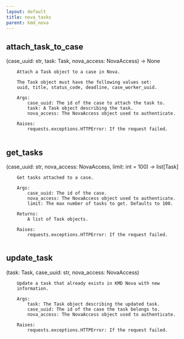```yaml
---
layout: default
title: nova_tasks
parent: kmd_nova
---
```


## attach_task_to_case
(case_uuid: str, task: Task, nova_access: NovaAccess) -> None

```
    Attach a Task object to a case in Nova.

    The Task object must have the following values set:
    uuid, title, status_code, deadline, case_worker_uuid.

    Args:
        case_uuid: The id of the case to attach the task to.
        task: A Task object describing the task.
        nova_access: The NovaAccess object used to authenticate.

    Raises:
        requests.exceptions.HTTPError: If the request failed.
    
```

## get_tasks
(case_uuid: str, nova_access: NovaAccess, limit: int = 100) -> list[Task]

```
    Get tasks attached to a case.

    Args:
        case_uuid: The id of the case.
        nova_access: The NovaAccess object used to authenticate.
        limit: The max number of tasks to get. Defaults to 100.

    Returns:
        A list of Task objects.

    Raises:
        requests.exceptions.HTTPError: If the request failed.
    
```

## update_task
(task: Task, case_uuid: str, nova_access: NovaAccess)

```
    Update a task that already exists in KMD Nova with new
    information.

    Args:
        task: The Task object describing the updated task.
        case_uuid: The id of the case the task belongs to.
        nova_access: The NovaAccess object used to authenticate.

    Raises:
        requests.exceptions.HTTPError: If the request failed.
    
```

